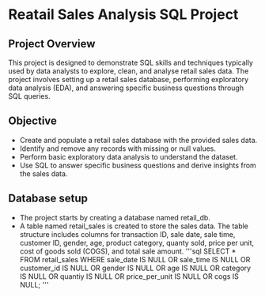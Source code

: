 # Reatail Sales Analysis SQL Project
## Project Overview
This project is designed to demonstrate SQL skills and techniques typically used by data analysts to explore, clean, and analyse retail sales data. The project involves setting up a retail sales database, performing exploratory data analysis (EDA), and answering specific business questions through SQL queries. 
## Objective
- Create and populate a retail sales database with the provided sales data.
- Identify and remove any records with missing or null values.
- Perform basic exploratory data analysis to understand the dataset.
- Use SQL to answer specific business questions and derive insights from the sales data.
## Database setup
- The project starts by creating a database named retail_db.
- A table named retail_sales is created to store the sales data. The table structure includes columns for transaction ID, sale date, sale time, customer ID, gender, age, product category, quanty sold, price per unit, cost of goods sold (COGS), and total sale amount.
'''sql
SELECT * FROM retail_sales
WHERE 
    sale_date IS NULL OR sale_time IS NULL OR customer_id IS NULL OR 
    gender IS NULL OR age IS NULL OR category IS NULL OR 
    quantiy IS NULL OR price_per_unit IS NULL OR cogs IS NULL;
'''




